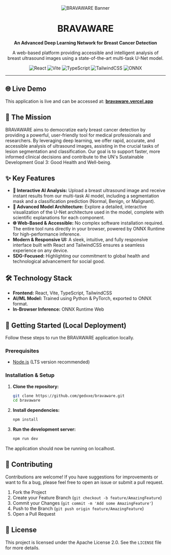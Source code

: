 <div align="center">
  <img src="https://imgur.com/jfSFjZ4"
  alt="BRAVAWARE Banner">
  <h1>BRAVAWARE</h1>
  <p><strong>An Advanced Deep Learning Network for Breast Cancer Detection</strong></p>
  <p>A web-based platform providing accessible and intelligent analysis of breast ultrasound images using a state-of-the-art multi-task U-Net model.</p>
</div>

<div align="center">

![React](https://img.shields.io/badge/react-%2320232a.svg?style=for-the-badge&logo=react&logoColor=%2361DAFB)
![Vite](https://img.shields.io/badge/vite-%23646CFF.svg?style=for-the-badge&logo=vite&logoColor=white)
![TypeScript](https://img.shields.io/badge/typescript-%23007ACC.svg?style=for-the-badge&logo=typescript&logoColor=white)
![TailwindCSS](https://img.shields.io/badge/tailwindcss-%2338B2AC.svg?style=for-the-badge&logo=tailwind-css&logoColor=white)
![ONNX](https://img.shields.io/badge/ONNX-%23005CED.svg?style=for-the-badge&logo=onnx&logoColor=white)

</div>

---

## 🌐 Live Demo

This application is live and can be accessed at:
**[bravaware.vercel.app](https://bravaware.vercel.app)**

## 🎯 The Mission

BRAVAWARE aims to democratize early breast cancer detection by providing a powerful, user-friendly tool for medical professionals and researchers. By leveraging deep learning, we offer rapid, accurate, and accessible analysis of ultrasound images, assisting in the crucial tasks of lesion segmentation and classification. Our goal is to support faster, more informed clinical decisions and contribute to the UN's Sustainable Development Goal 3: Good Health and Well-being.

## ✨ Key Features

- **🤖 Interactive AI Analysis:** Upload a breast ultrasound image and receive instant results from our multi-task AI model, including a segmentation mask and a classification prediction (Normal, Benign, or Malignant).
- **🔬 Advanced Model Architecture:** Explore a detailed, interactive visualization of the U-Net architecture used in the model, complete with scientific explanations for each component.
- **🌐 Web-Based & Accessible:** No complex software installation required. The entire tool runs directly in your browser, powered by ONNX Runtime for high-performance inference.
- **Modern & Responsive UI:** A sleek, intuitive, and fully responsive interface built with React and TailwindCSS ensures a seamless experience on any device.
- **SDG-Focused:** Highlighting our commitment to global health and technological advancement for social good.

## 🛠️ Technology Stack

- **Frontend:** React, Vite, TypeScript, TailwindCSS
- **AI/ML Model:** Trained using Python & PyTorch, exported to ONNX format.
- **In-Browser Inference:** ONNX Runtime Web

## 🚀 Getting Started (Local Deployment)

Follow these steps to run the BRAVAWARE application locally.

### Prerequisites

- [Node.js](https://nodejs.org/) (LTS version recommended)

### Installation & Setup

1.  **Clone the repository:**
    ```bash
    git clone https://github.com/gedxxe/bravaware.git
    cd bravaware
    ```

2.  **Install dependencies:**
    ```bash
    npm install
    ```

3.  **Run the development server:**
    ```bash
    npm run dev
    ```

The application should now be running on localhost.

## 🤝 Contributing

Contributions are welcome! If you have suggestions for improvements or want to fix a bug, please feel free to open an issue or submit a pull request.

1.  Fork the Project
2.  Create your Feature Branch (`git checkout -b feature/AmazingFeature`)
3.  Commit your Changes (`git commit -m 'Add some AmazingFeature'`)
4.  Push to the Branch (`git push origin feature/AmazingFeature`)
5.  Open a Pull Request

## 📄 License

This project is licensed under the Apache License 2.0. See the `LICENSE` file for more details.
